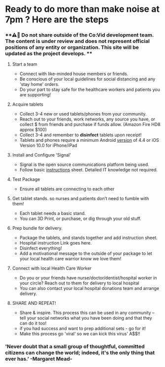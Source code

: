 # Ready to do more than make noise at 7pm ? Here are the steps

### **⚠🛑 Do not share outside of the Co:Vid development team. The content is under review and does not represent official positions of any entity or organization. This site will be updated as the project develops. **

1. Start a team
    * Connect with like-minded house members or friends. 
    * Be conscious of your local guidelines for social distancing and any 'stay home' orders. 
    * Do your part to stay safe for the healthcare workers and patients you are supporting!  
2. Acquire tablets
    * Collect 3-4 new or used tablets/phones from your community.
    * Reach out to your friends, work networks, any source you have, or collect $ from friends and purchase if funds allow. (Amazon Fire HD8 approx $100)
    * Collect 3-4 and remember to **disinfect** tablets upon receipt!
    * Tablets and phones require a minimum Android [version](#device-version-checking) of 4.4 or iOS Version 10.0 for iPhone/iPad

3. Install and Configure 'Signal'
    * Signal is the open source communications platform being used. 
    * Follow basic [instructions](device_prep.md) sheet. Detailed IT knowledge not required.
4. Test Package 
    * Ensure all tablets are connecting to each other
5. Get tablet stands. so nurses and patients don’t need to fumble with them!
    * Each tablet needs a basic stand.
    * You can 3D Print, or purchase, or dig through your old stuff.
6. Prep bundle for delivery.
    * Package the tablets, and stands together and add instruction sheet.
    * Hospital instruction Link goes here.
    * Disinfect everything!
    * Add a motivational message to the outside of your package to let your local health care warrior know we love them!
7. Connect with local Health Care Worker
    * Do you or your friends have nurse/doctor/dentist/hospital worker in your circle? Reach out to them for delivery to local hospital
    * You can also contact your local hospital donations team and arrange delivery.
8. SHARE AND REPEAT!
    * Share & inspire. This process this can be used in any community – tell your social networks what you have been doing and that they can do it too! 
    * if you had success and want to prep additional sets - go for it!
    * Make this process go 'viral' so we can kick this virus' A$$!!

### 'Never doubt that a small group of thoughtful, committed citizens can change the world; indeed, it's the only thing that ever has.’ -Margaret Mead-